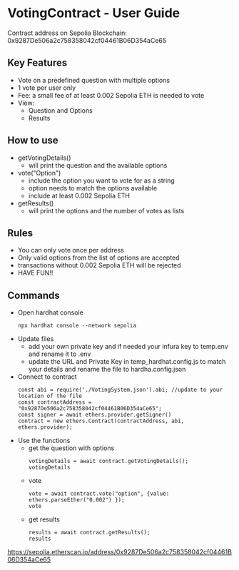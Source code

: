 # VotingContract - User Guide
Contract address on Sepolia Blockchain:
0x9287De506a2c758358042cf04461B06D354aCe65

## Key Features
* Vote on a predefined question with multiple options
* 1 vote per user only
* Fee: a small fee of at least 0.002 Sepolia ETH is needed to vote
* View:
  - Question and Options
  - Results

## How to use
* getVotingDetails()
  - will print the question and the available options
* vote("Option")
  - include the option you want to vote for as a string
  - option needs to match the options available
  - include at least 0.002 Sepolia ETH
* getResults()
  - will print the options and the number of votes as lists

## Rules
* You can only vote once per address
* Only valid options from the list of options are accepted
* transactions without 0.002 Sepolia ETH will be rejected
* HAVE FUN!!

## Commands
* Open hardhat console
  ```
  npx hardhat console --network sepolia
  ```
* Update files
  - add your own private key and if needed your infura key to temp.env and rename it to .env 
  - update the URL and Private Key in temp_hardhat.config.js to match your details and rename the file to hardha.config.json
* Connect to contract
  ```
  const abi = require('./VotingSystem.json').abi; //update to your location of the file
  const contractAddress = "0x9287De506a2c758358042cf04461B06D354aCe65";
  const signer = await ethers.provider.getSigner()
  contract = new ethers.Contract(contractAddress, abi, ethers.provider);
  ```
* Use the functions
  - get the question with options
    ```
    votingDetails = await contract.getVotingDetails();
    votingDetails
    ```
  - vote
    ```
    vote = await contract.vote("option", {value: ethers.parseEther("0.002") });
    vote
    ```
  - get results
    ```
    results = await contract.getResults();
    results
    ```

https://sepolia.etherscan.io/address/0x9287De506a2c758358042cf04461B06D354aCe65
